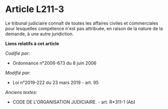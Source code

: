 # Article L211-3

Le tribunal judiciaire connaît de toutes les affaires civiles et commerciales pour lesquelles compétence n'est pas attribuée,
en raison de la nature de la demande, à une autre juridiction.

**Liens relatifs à cet article**

_Codifié par_:

  - Ordonnance n°2006-673 du 8 juin 2006

_Modifié par_:

  - Loi n°2019-222 du 23 mars 2019 - art. 95

_Anciens textes_:

  - CODE DE L'ORGANISATION JUDICIAIRE. - art. R*311-1 (Ab)
